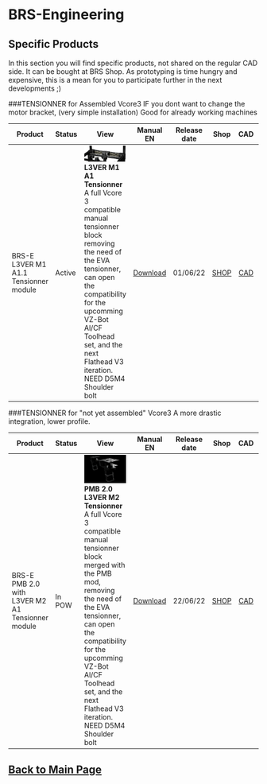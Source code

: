 
# BRS-Engineering  
## Specific Products

In this section you will find specific products, not shared on the regular CAD side. It can be bought at BRS Shop. As prototyping is time hungry and expensive, this is a mean for you to participate further in the next developments ;)

###TENSIONNER for Assembled Vcore3
IF you dont want to change the motor bracket, (very simple installation) Good for already working machines

Product|Status|View|Manual EN|Release date|Shop|CAD|License
-----------------|------|-----------------------------------| :----: |  :---------------: |  :---------------: |  :---------------: |  :---------------:
BRS-E L3VER M1 A1.1 Tensionner module|Active|![alt text](/image/tensionner7.png)<br> **L3VER M1 A1 Tensionner** A full Vcore 3 compatible manual tensionner block removing the need of the EVA tensionner, can open the compatibility for the upcomming VZ-Bot Al/CF Toolhead set, and the next Flathead V3 iteration. NEED D5M4 Shoulder bolt|[Download](/manuals/Manual-Tensionner-L3VER-M1-A.pdf)|01/06/22| [SHOP](https://store.brs-engineering.com/products/tensionner-l3ver-m1)|[CAD](https://store.brs-engineering.com/products/tendeur-l3ver-m1-a1-1-cad)| ![alt text](/image/by-nc-nd.png)

###TENSIONNER for "not yet assembled" Vcore3
A more drastic integration, lower profile.

Product|Status|View|Manual EN|Release date|Shop|CAD|License
-----------------|------|-----------------------------------| :----: |  :---------------: |  :---------------: |  :---------------: | :---------------:
BRS-E PMB 2.0 with L3VER M2 A1 Tensionner module|In POW|![alt text](/image/tensionner5.png)<br> **PMB 2.0 L3VER M2 Tensionner** A full Vcore 3 compatible manual tensionner block merged with the PMB mod, removing the need of the EVA tensionner, can open the compatibility for the upcomming VZ-Bot Al/CF Toolhead set, and the next Flathead V3 iteration. NEED D5M4 Shoulder bolt|[Download](/Lever-m2-manual.pdf)|22/06/22|[SHOP](https://store.brs-engineering.com/products/precision-motor-block-1-0?variant=42850205335801)|[CAD](https://store.brs-engineering.com/products/tendeur-l3ver-m2-a1-0-cad)| ![alt text](/image/by-nc-nd.png)


## [Back to Main Page](/README.md)



